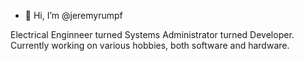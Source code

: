- 👋 Hi, I’m @jeremyrumpf

Electrical Enginneer turned Systems Administrator turned Developer. Currently working on various hobbies, both software and hardware.

<!---
jeremyrumpf/jeremyrumpf is a ✨ special ✨ repository because its `README.md` (this file) appears on your GitHub profile.
You can click the Preview link to take a look at your changes.
--->
